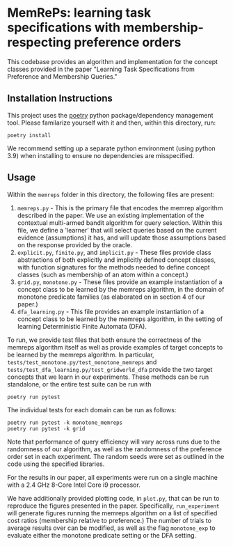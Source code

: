 # MemRePs: learning task specifications with membership-respecting preference orders

This codebase provides an algorithm and implementation for the concept classes
provided in the paper "Learning Task Specifications from Preference and 
Membership Queries." 

## Installation Instructions

This project uses the [poetry](https://poetry.eustace.io/) python package/dependency management tool. Please familarize yourself with it
 and then, within this directory, run:
 
 ```
poetry install
```

We recommend setting up a separate python environment (using python 3.9)
 when installing to ensure no dependencies are misspecified.

## Usage

Within the `memreps` folder in this directory, the following files are
present:

1. `memreps.py` - This is the primary file that encodes the memrep algorithm described in the paper. We use
an existing implementation of the contextual multi-armed bandit algorithm for query selection. Within this
file, we define a 'learner' that will select queries based on the current evidence
(assumptions) it has, and will update those assumptions based on the response provided
by the oracle.
2. `explicit.py`, `finite.py`, and `implicit.py` - These files provide class abstractions of both
explicitly and implicitly defined concept classes, with function signatures for
the methods needed to define concept classes (such as membership of an atom within
a concept.)
3. `grid.py`, `monotone.py` - These files provide an example instantiation of a concept
class to be learned by the memreps algorithm, in the domain of monotone predicate
families (as elaborated on in section 4 of our paper.)
4. `dfa_learning.py` - This file provides an example instantiation of a concept class
to be learned by the memreps algorithm, in the setting of learning Deterministic
Finite Automata (DFA).

To run, we provide test files that both ensure the correctness of the memreps algorithm
itself as well as provide examples of target concepts to be learned by the memreps
algorithm. In particular, `tests/test_monotone.py/test_monotone_memreps` and
`tests/test_dfa_learning.py/test_gridworld_dfa` provide the two target concepts
that we learn in our experiments. These methods can be run standalone, or the 
entire test suite can be run with

```
poetry run pytest
```

The individual tests for each domain can be run as follows:
```
poetry run pytest -k monotone_memreps
poetry run pytest -k grid
```

Note that performance of query efficiency will vary across runs due to the 
randomness of our algorithm, as well as the randomness of the preference order
set in each experiment. The random seeds were set as outlined in the code
using the specified libraries.

For the results in our paper, all experiments were run on a single machine with a 2.4 GHz 8-Core Intel Core i9
processor. 

We have additionally provided plotting code, in `plot.py`, that can be run to reproduce the figures presented in 
the paper. Specifically, `run_experiment` will generate figures running the memreps algorithm on a list of 
specified cost ratios (membership relative to preference.) The number of trials to average results over can be 
modified, as well as the flag `monotone_exp` to evaluate either the monotone predicate setting or the DFA setting.
